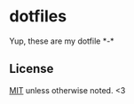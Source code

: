 dotfiles
========

Yup, these are my dotfile \*-\*

## License

[MIT](./LICENSE) unless otherwise noted. <3
